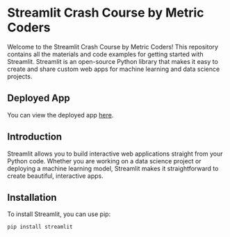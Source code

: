 # Streamlit Crash Course by Metric Coders

Welcome to the Streamlit Crash Course by Metric Coders! This repository contains all the materials and code examples for getting started with Streamlit. Streamlit is an open-source Python library that makes it easy to create and share custom web apps for machine learning and data science projects.

## Deployed App

You can view the deployed app [here](https://metriccoderscrashcourse.streamlit.app).

## Introduction

Streamlit allows you to build interactive web applications straight from your Python code. Whether you are working on a data science project or deploying a machine learning model, Streamlit makes it straightforward to create beautiful, interactive apps.

## Installation

To install Streamlit, you can use pip:

```bash
pip install streamlit

